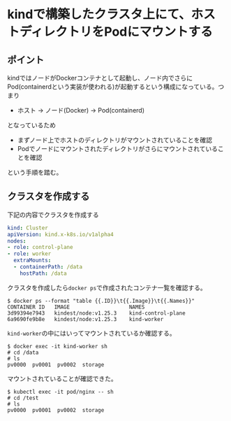 # kindで構築したクラスタ上にて、ホストディレクトリをPodにマウントする

## ポイント

kindではノードがDockerコンテナとして起動し、ノード内でさらにPod(containerdという実装が使われる)が起動するという構成になっている。つまり

- ホスト -> ノード(Docker) -> Pod(containerd)

となっているため

- まずノード上でホストのディレクトリがマウントされていることを確認
- Podでノードにマウントされたディレクトリがさらにマウントされていることを確認

という手順を踏む。

## クラスタを作成する

下記の内容でクラスタを作成する

```yaml
kind: Cluster
apiVersion: kind.x-k8s.io/v1alpha4
nodes:
- role: control-plane
- role: worker
  extraMounts:
  - containerPath: /data
    hostPath: /data
```

クラスタを作成したら`docker ps`で作成されたコンテナ一覧を確認する。

```
$ docker ps --format "table {{.ID}}\t{{.Image}}\t{{.Names}}"
CONTAINER ID   IMAGE                   NAMES
3d99394e7943   kindest/node:v1.25.3    kind-control-plane
6a9690fe9b8e   kindest/node:v1.25.3    kind-worker
```

`kind-worker`の中にはいってマウントされているか確認する。

```
$ docker exec -it kind-worker sh
# cd /data
# ls
pv0000  pv0001  pv0002  storage
```

マウントされていることが確認できた。

```
$ kubectl exec -it pod/nginx -- sh
# cd /test
# ls
pv0000  pv0001  pv0002  storage
```
